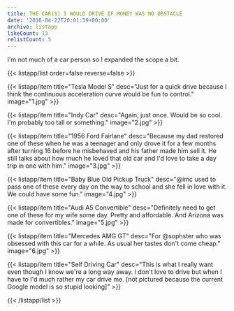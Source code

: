 ```yaml
---
title: THE CAR(S) I WOULD DRIVE IF MONEY WAS NO OBSTACLE
date: '2016-04-22T20:01:39+00:00'
archive: listapp
likeCount: 13
relistCount: 5
---
```


I'm not much of a car person so I expanded the scope a bit.

<!--more-->

{{< listapp/list order=false reverse=false >}}

   {{< listapp/item title="Tesla Model S"
      desc="Just for a quick drive because I think the continuous acceleration curve would be fun to control."
      image="1.jpg" >}}

   {{< listapp/item title="Indy Car"
      desc="Again, just once. Would be so cool. I'm probably too tall or something."
      image="2.jpg" >}}

   {{< listapp/item title="1956 Ford Fairlane"
      desc="Because my dad restored one of these when he was a teenager and only drove it for a few months after turning 16 before he misbehaved and his father made him sell it. He still talks about how much he loved that old car and I'd love to take a day trip in one with him."
      image="3.jpg" >}}

   {{< listapp/item title="Baby Blue Old Pickup Truck"
      desc="@imc used to pass one of these every day on the way to school and she fell in love with it. We could have some fun."
      image="4.jpg" >}}

   {{< listapp/item title="Audi A5 Convertible"
      desc="Definitely need to get one of these for my wife some day. Pretty and affordable. And Arizona was made for convertibles."
      image="5.jpg" >}}

   {{< listapp/item title="Mercedes AMG GT"
      desc="For @sophster who was obsessed with this car for a while. As usual her tastes don't come cheap."
      image="6.jpg" >}}

   {{< listapp/item title="Self Driving Car"
      desc="This is what I really want even though I know we're a long way away. I don't love to drive but when I have to I'd much rather my car drive me. [not pictured because the current Google model is so stupid looking]" >}}

{{< /listapp/list >}}
